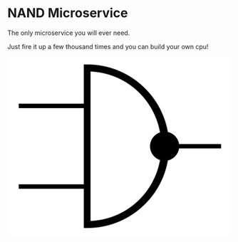# NAND Microservice

The only microservice you will ever need.

Just fire it up a few thousand times and you can build your own cpu!

![NAND Symbol](img/NAND_DIN.svg.png?raw?true "NAND Symbol")